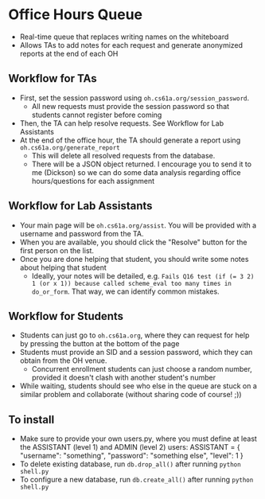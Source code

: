 # Office Hours Queue
* Real-time queue that replaces writing names on the whiteboard
* Allows TAs to add notes for each request and generate anonymized reports at the end of each OH

## Workflow for TAs
* First, set the session password using `oh.cs61a.org/session_password`.
  - All new requests must provide the session password so that students cannot register before coming
* Then, the TA can help resolve requests. See Workflow for Lab Assistants
* At the end of the office hour, the TA should generate a report using `oh.cs61a.org/generate_report`
  - This will delete all resolved requests from the database.
  - There will be a JSON object returned. I encourage you to send it to me (Dickson) so we can do some
    data analysis regarding office hours/questions for each assignment

## Workflow for Lab Assistants
* Your main page will be `oh.cs61a.org/assist`. You will be provided with a username and password from the TA.
* When you are available, you should click the "Resolve" button for the first person on the list.
* Once you are done helping that student, you should write some notes about helping that student
  - Ideally, your notes will be detailed, e.g. `Fails Q16 test (if (= 3 2) 1 (or x 1)) because called scheme_eval
  too many times in do_or_form`. That way, we can identify common mistakes.

## Workflow for Students
* Students can just go to `oh.cs61a.org`, where they can request for help by pressing the button at the bottom of the page
* Students must provide an SID and a session password, which they can obtain from the OH venue.
  - Concurrent enrollment students can just choose a random number, provided it doesn't clash with another student's number
* While waiting, students should see who else in the queue are stuck on a similar problem and collaborate (without sharing code of course! ;))

## To install
* Make sure to provide your own users.py, where you must define at least the ASSISTANT (level 1) and ADMIN (level 2) users:
    ASSISTANT = {
      "username": "something",
      "password": "something else",
      "level": 1
    }
* To delete existing database, run `db.drop_all()` after running `python shell.py`
* To configure a new database, run `db.create_all()` after running `python shell.py`